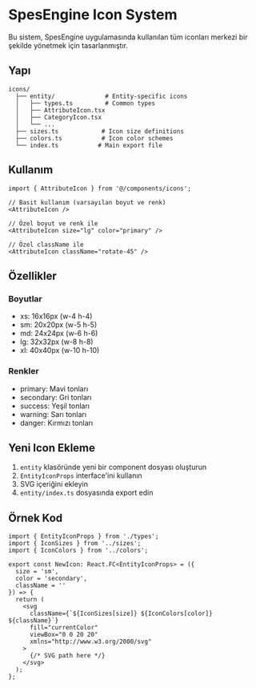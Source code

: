 # SpesEngine Icon System

Bu sistem, SpesEngine uygulamasında kullanılan tüm iconları merkezi bir şekilde yönetmek için tasarlanmıştır.

## Yapı

```
icons/
  ├── entity/              # Entity-specific icons
  │   ├── types.ts         # Common types
  │   ├── AttributeIcon.tsx
  │   ├── CategoryIcon.tsx
  │   └── ...
  ├── sizes.ts            # Icon size definitions
  ├── colors.ts           # Icon color schemes
  └── index.ts           # Main export file
```

## Kullanım

```tsx
import { AttributeIcon } from '@/components/icons';

// Basit kullanım (varsayılan boyut ve renk)
<AttributeIcon />

// Özel boyut ve renk ile
<AttributeIcon size="lg" color="primary" />

// Özel className ile
<AttributeIcon className="rotate-45" />
```

## Özellikler

### Boyutlar
- xs: 16x16px (w-4 h-4)
- sm: 20x20px (w-5 h-5)
- md: 24x24px (w-6 h-6)
- lg: 32x32px (w-8 h-8)
- xl: 40x40px (w-10 h-10)

### Renkler
- primary: Mavi tonları
- secondary: Gri tonları
- success: Yeşil tonları
- warning: Sarı tonları
- danger: Kırmızı tonları

## Yeni Icon Ekleme

1. `entity` klasöründe yeni bir component dosyası oluşturun
2. `EntityIconProps` interface'ini kullanın
3. SVG içeriğini ekleyin
4. `entity/index.ts` dosyasında export edin

## Örnek Kod

```tsx
import { EntityIconProps } from './types';
import { IconSizes } from '../sizes';
import { IconColors } from '../colors';

export const NewIcon: React.FC<EntityIconProps> = ({ 
  size = 'sm',
  color = 'secondary',
  className = ''
}) => {
  return (
    <svg 
      className={`${IconSizes[size]} ${IconColors[color]} ${className}`}
      fill="currentColor" 
      viewBox="0 0 20 20" 
      xmlns="http://www.w3.org/2000/svg"
    >
      {/* SVG path here */}
    </svg>
  );
};
``` 